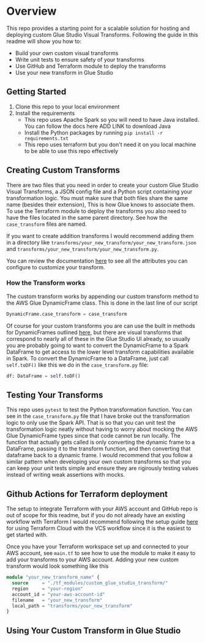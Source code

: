 # Overview
This repo provides a starting point for a scalable solution for hosting and deploying custom Glue Studio Visual Transforms. Following the guide in this readme will show you how to:

- Build your own custom visual transforms
- Write unit tests to ensure safety of your transforms
- Use GitHub and Terraform module to deploy the transforms
- Use your new transform in Glue Studio

## Getting Started

1. Clone this repo to your local environment
2. Install the requirements
    - This repo uses Apache Spark so you will need to have Java installed. You can follow the docs here ADD LINK to download Java
    - Install the Python packages by running
    `pip install -r requirements.txt` 
    - This repo uses terraform but you don't need it on you local machine to be able to use this repo effectively


## Creating Custom Transforms

There are two files that you need in order to create your custom Glue Studio Visual Transforms, a JSON config file and a Python script containing your transformation logic. You must make sure that both files share the same name (besides their extension), This is how Glue knows to associate them. To use the Terraform module to deploy the transforms you also need to have the files located in the same parent directory. See how the `case_transform` files are named. 

If you want to create addition transforms I would recommend adding them in a directory like `transforms/your_new_transform/your_new_transform.json` and `transforms/your_new_transform/your_new_transform.py`.  

You can review the documentation [here](https://docs.aws.amazon.com/glue/latest/ug/custom-visual-transform-json-config-file.html) to see all the attributes you can configure to customize your transform.

### How the Transform works

The custom transform works by appending our custom transform method to the AWS Glue DynamicFrame class. This is done in the last line of our script

```python
DynamicFrame.case_transform = case_transform
```

Of course for your custom transforms you are can use the built in methods for DynamicFrames outlined [here](https://docs.aws.amazon.com/glue/latest/dg/aws-glue-api-crawler-pyspark-extensions-dynamic-frame.html), but there are visual transforms that correspond to nearly all of these in the Glue Studio UI already, so usually you are probably going to want to convert the DynamicFrame to a Spark DataFrame to get access to the lower level transform capabilities available in Spark. To convert the DynamicFrame to a DataFrame, just call `self.toDF()` like this we do in the `case_transform.py` file:

```python
df: DataFrame = self.toDF()
```

## Testing Your Transforms

This repo uses `pytest` to test the Python transformation function. You can see in the `case_transform.py` file that I have broke out the transformation logic to only use the Spark API. That is so that you can unit test the transformation logic neatly without having to worry about mocking the AWS Glue DynamicFrame types since that code cannot be run locally. The function that actually gets called is only converting the dynamic frame to a DataFrame, passing it to the transform function, and then converting that dataframe back to a dynamic frame. I would recommend that you follow a similar pattern when developing your own custom transforms so that you can keep your unit tests simple and ensure they are rigirously testing values instead of writing weak assertions with mocks. 

## Github Actions for Terraform deployment

The setup to integrate Terraform with your AWS account and GitHub repo is out of scope for this readme, but if you do not already have an existing workflow with Terraform I would recommend following the setup guide [here](https://developer.hashicorp.com/terraform/tutorials/cloud-get-started) for using Terraform Cloud with the VCS workflow since it is the easiest to get started with.

Once you have your Terraform workspace set up and connected to your AWS account, see 
`main.tf` to see how to use the module to make it easy to add your transforms to your AWS account. Adding your new custom transform would look something like this

```terraform
module "your_new_transform_name" {
  source     = "./tf_modules/custom_glue_studio_transform/"
  region     = "your-region"
  account_id = "your-aws-account-id"
  filename   = "your_new_transform"
  local_path = "transforms/your_new_transform"
}
```

## Using Your Custom Transform in Glue Studio